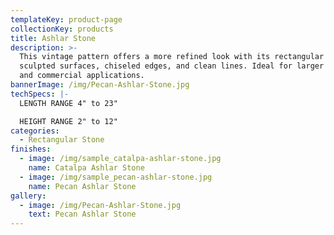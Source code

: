 ```yaml
---
templateKey: product-page
collectionKey: products
title: Ashlar Stone
description: >-
  This vintage pattern offers a more refined look with its rectangular pieces,
  sculpted surfaces, chiseled edges, and clean lines. Ideal for larger projects
  and commercial applications.
bannerImage: /img/Pecan-Ashlar-Stone.jpg
techSpecs: |-
  LENGTH RANGE 4" to 23"

  HEIGHT RANGE 2" to 12"
categories:
  - Rectangular Stone
finishes:
  - image: /img/sample_catalpa-ashlar-stone.jpg
    name: Catalpa Ashlar Stone
  - image: /img/sample_pecan-ashlar-stone.jpg
    name: Pecan Ashlar Stone
gallery:
  - image: /img/Pecan-Ashlar-Stone.jpg
    text: Pecan Ashlar Stone
---
```


